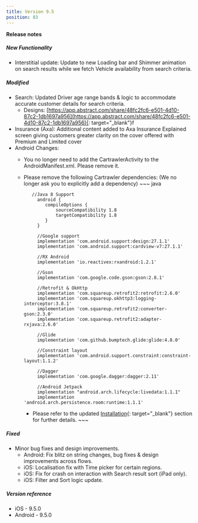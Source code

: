 ```yaml
---
title: Version 9.5
position: 83
---
```


**Release notes**

##### New Functionality

* Interstitial update: Update to new Loading bar and Shimmer animation on search results while we fetch Vehicle availability from search criteria.

##### Modified

* Search: Updated Driver age range bands & logic to accommodate accurate customer details for search criteria.
  * Designs: [https://app.abstract.com/share/48fc2fc6-e501-4d10-87c2-1db1697a956](https://app.abstract.com/share/48fc2fc6-e501-4d10-87c2-1db1697a956){: target="_blank"}f
* Insurance (Axa): Additional content added to Axa Insurance Explained screen giving customers greater clarity on the cover offered with Premium and Limited cover
* Android Changes:
  * You no longer need to add the CartrawlerActivity to the AndroidManifest.xml. Please remove it.
  * Please remove the following Cartrawler dependencies: (We no longer ask you to explicitly add a dependency) ~~~ java

    ~~~
       //Java 8 Support
         android {
            compileOptions {
                sourceCompatibility 1.8
                targetCompatibility 1.8
            }
         }

         //Google support
         implementation 'com.android.support:design:27.1.1'
         implementation 'com.android.support:cardview-v7:27.1.1'

         //RX Android
         implementation 'io.reactivex:rxandroid:1.2.1'

         //Gson
         implementation 'com.google.code.gson:gson:2.8.1'

         //Retrofit & OkHttp
         implementation 'com.squareup.retrofit2:retrofit:2.6.0'
         implementation 'com.squareup.okhttp3:logging-interceptor:3.8.1'
         implementation 'com.squareup.retrofit2:converter-gson:2.3.0'
         implementation 'com.squareup.retrofit2:adapter-rxjava:2.6.0'

         //Glide
         implementation 'com.github.bumptech.glide:glide:4.8.0'

         //Constraint layout
         implementation 'com.android.support.constraint:constraint-layout:1.1.2'

         //Dagger
         implementation 'com.google.dagger:dagger:2.11'

         //Android Jetpack
         implementation "android.arch.lifecycle:livedata:1.1.1"
         implementation 'android.arch.persistence.room:runtime:1.1.1'
    ~~~
    * Please refer to the updated [Installation](https://cartrawler.github.io/#section_androidinstallation){: target="_blank"} section for further details. ~~~

##### Fixed

* Minor bug fixes and design improvements.
  * Android: Fix blitz on string changes, bug fixes & design improvements across flows.
  * iOS: Localisation fix with Time picker for certain regions.
  * iOS: Fix for crash on interaction with Search result sort (iPad only).
  * iOS: Filter and Sort logic update.

##### Version reference

* iOS - 9.5.0
* Android - 9.5.0